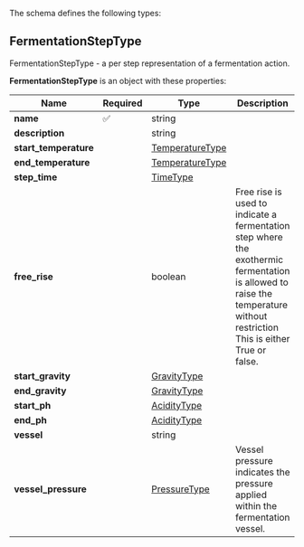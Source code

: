 The schema defines the following types:

## FermentationStepType 

FermentationStepType - a per step representation of a fermentation action.

**FermentationStepType** is an object with these properties:

|Name|Required|Type|Description|
|--|--|--|--|
| **name** | ✅ | string|  |
| **description** |  | string|  |
| **start_temperature** |  | [TemperatureType](measureable_units.json.md#temperaturetype)|  |
| **end_temperature** |  | [TemperatureType](measureable_units.json.md#temperaturetype)|  |
| **step_time** |  | [TimeType](measureable_units.json.md#timetype)|  |
| **free_rise** |  | boolean| Free rise is used to indicate a fermentation step where the exothermic fermentation is allowed to raise the temperature without restriction This is either True or false. |
| **start_gravity** |  | [GravityType](measureable_units.json.md#gravitytype)|  |
| **end_gravity** |  | [GravityType](measureable_units.json.md#gravitytype)|  |
| **start_ph** |  | [AcidityType](measureable_units.json.md#aciditytype)|  |
| **end_ph** |  | [AcidityType](measureable_units.json.md#aciditytype)|  |
| **vessel** |  | string|  |
| **vessel_pressure** |  | [PressureType](measureable_units.json.md#pressuretype)| Vessel pressure indicates the pressure applied within the fermentation vessel. |

